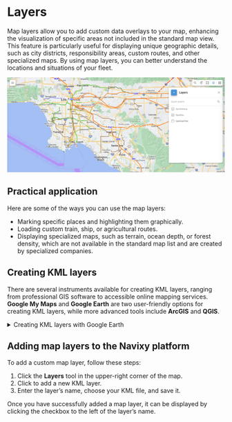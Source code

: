 # Layers

Map layers allow you to add custom data overlays to your map, enhancing the visualization of specific areas not included in the standard map view. This feature is particularly useful for displaying unique geographic details, such as city districts, responsibility areas, custom routes, and other specialized maps. By using map layers, you can better understand the locations and situations of your fleet.

![Layers tool](attachments/image-20240807-205554.png)

## Practical application

Here are some of the ways you can use the map layers:

* Marking specific places and highlighting them graphically.
* Loading custom train, ship, or agricultural routes.
* Displaying specialized maps, such as terrain, ocean depth, or forest density, which are not available in the standard map list and are created by specialized companies.

## Creating KML layers

There are several instruments available for creating KML layers, ranging from professional GIS software to accessible online mapping services. **Google My Maps** and **Google Earth** are two user-friendly options for creating KML layers, while more advanced tools include **ArcGIS** and **QGIS**.

<details>

<summary>Creating KML layers with Google Earth</summary>

1. Open **Google Earth**.
2. Search for the location you want to map.
3. Use the top toolbar to select:
   1. **Placemark** for a point
   2. **Polygon** for an area
   3. **Path** for a route

4) Name your polygon, path, or placemark.
5) Set the colors and adjust transparency.
6) Outline the area by clicking the vertex points.
7) Press OK to finalize your work.
8) In the **Places** panel, right-click your place.
9) Select **Save Place As** and choose where to save the file.
10) Save the file as a KML.

</details>

## Adding map layers to the Navixy platform

To add a custom map layer, follow these steps:

1. Click the **Layers** tool in the upper-right corner of the map.
2. Click to add a new KML layer.
3. Enter the layer’s name, choose your KML file, and save it.

Once you have successfully added a map layer, it can be displayed by clicking the checkbox to the left of the layer’s name.
